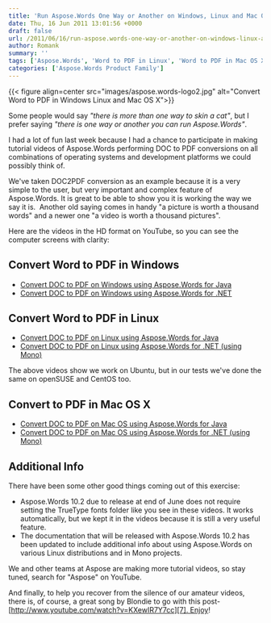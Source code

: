 ```yaml
---
title: 'Run Aspose.Words One Way or Another on Windows, Linux and Mac OS'
date: Thu, 16 Jun 2011 13:01:56 +0000
draft: false
url: /2011/06/16/run-aspose.words-one-way-or-another-on-windows-linux-and-mac-os/
author: Romank
summary: ''
tags: ['Aspose.Words', 'Word to PDF in Linux', 'Word to PDF in Mac OS X', 'Word to PDF in Windows']
categories: ['Aspose.Words Product Family']
---
```




{{< figure align=center src="images/aspose.words-logo2.jpg" alt="Convert Word to PDF in Windows Linux and Mac OS X">}}


Some people would say _"there is more than one way to skin a cat"_, but I prefer saying _"there is one way or another you can run Aspose.Words"_.

I had a lot of fun last week because I had a chance to participate in making tutorial videos of Aspose.Words performing DOC to PDF conversions on all combinations of operating systems and development platforms we could possibly think of.

We've taken DOC2PDF conversion as an example because it is a very simple to the user, but very important and complex feature of Aspose.Words. It is great to be able to show you it is working the way we say it is.  Another old saying comes in handy "a picture is worth a thousand words" and a newer one "a video is worth a thousand pictures".

Here are the videos in the HD format on YouTube, so you can see the computer screens with clarity:

## Convert Word to PDF in Windows

*   [Convert DOC to PDF on Windows using Aspose.Words for Java][1]
*   [Convert DOC to PDF on Windows using Aspose.Words for .NET][2]

## Convert Word to PDF in Linux

*   [Convert DOC to PDF on Linux using Aspose.Words for Java][3]
*   [Convert DOC to PDF on Linux using Aspose.Words for .NET (using Mono)][4]

The above videos show we work on Ubuntu, but in our tests we've done the same on openSUSE and CentOS too.

## Convert to PDF in Mac OS X

*   [Convert DOC to PDF on Mac OS using Aspose.Words for Java][5]
*   [Convert DOC to PDF on Mac OS using Aspose.Words for .NET (using Mono)][6]

## Additional Info

There have been some other good things coming out of this exercise:

*   Aspose.Words 10.2 due to release at end of June does not require setting the TrueType fonts folder like you see in these videos. It works automatically, but we kept it in the videos because it is still a very useful feature.
*   The documentation that will be released with Aspose.Words 10.2 has been updated to include additional info about using Aspose.Words on various Linux distributions and in Mono projects.

We and other teams at Aspose are making more tutorial videos, so stay tuned, search for "Aspose" on YouTube.

And finally, to help you recover from the silence of our amateur videos, there is, of course, a great song by Blondie to go with this post-[http://www.youtube.com/watch?v=KXewIR7Y7cc][7]. Enjoy!




[1]: http://www.youtube.com/watch?v=Qd3eT9_19vw
[2]: http://www.youtube.com/watch?v=P4LdS853hUQ
[3]: http://www.youtube.com/watch?v=XN1BQ7nDHxs
[4]: http://www.youtube.com/watch?v=L1vcYiynkxE
[5]: http://www.youtube.com/watch?v=jmxrAqX75MY
[6]: http://www.youtube.com/watch?v=SaJNmT-xpFA
[7]: http://www.youtube.com/watch?v=KXewIR7Y7cc




